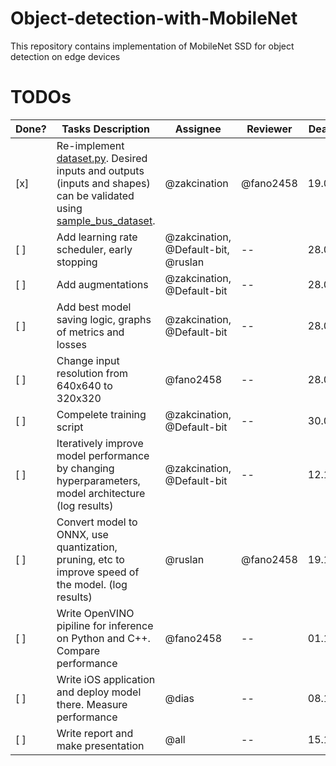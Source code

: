 # Object-detection-with-MobileNet
This repository contains implementation of MobileNet SSD for object detection on edge devices

# TODOs 

| Done? | Tasks Description | Assignee | Reviewer | Deadline | 
| -- | -- | -- | -- | -- |
| [x] | Re-implement [dataset.py](dataset.py). Desired inputs and outputs (inputs and shapes) can be validated using [sample_bus_dataset](sample_bus_dataset).  | @zakcination | @fano2458 | 19.09.24
| [ ] | Add learning rate scheduler, early stopping | @zakcination, @Default-bit, @ruslan | -- | 28.09.24 |
| [ ] | Add augmentations | @zakcination, @Default-bit | -- | 28.09.24 |
| [ ] | Add best model saving logic, graphs of metrics and losses | @zakcination, @Default-bit | -- | 28.09.24 |
| [ ] | Change input resolution from 640x640 to 320x320 | @fano2458 | -- | 28.09.24 |
| [ ] | Compelete training script | @zakcination, @Default-bit | -- | 30.09.24 |
| [ ] | Iteratively improve model performance by changing hyperparameters, model architecture (log results) | @zakcination, @Default-bit | -- | 12.10.24 |
| [ ] | Convert model to ONNX, use quantization, pruning, etc to improve speed of the model. (log results) | @ruslan | @fano2458 | 19.10.24
| [ ] | Write OpenVINO pipiline for inference on Python and C++. Compare performance | @fano2458 | -- | 01.11.24
| [ ] | Write iOS application and deploy model there. Measure performance | @dias | -- | 08.11.24
| [ ] | Write report and make presentation | @all | -- | 15.11.24

